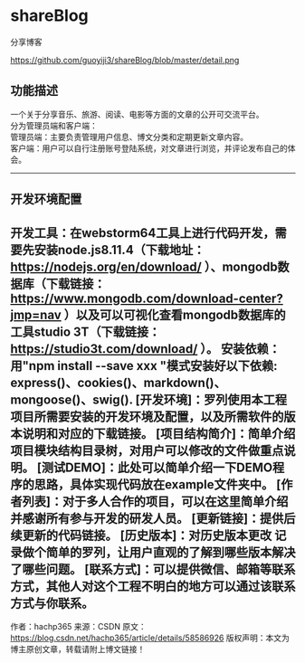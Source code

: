 # shareBlog
分享博客

  https://github.com/guoyiji3/shareBlog/blob/master/detail.png  
  
## 功能描述
一个关于分享音乐、旅游、阅读、电影等方面的文章的公开可交流平台。  
分为管理员端和客户端：  
管理员端：主要负责管理用户信息、博文分类和定期更新文章内容。  
客户端：用户可以自行注册账号登陆系统，对文章进行浏览，并评论发布自己的体会。  
***
## 开发环境配置
开发工具：在webstorm64工具上进行代码开发，需要先安装node.js8.11.4（下载地址：https://nodejs.org/en/download/ ）、mongodb数据库（下载链接：https://www.mongodb.com/download-center?jmp=nav ）以及可以可视化查看mongodb数据库的工具studio 3T（下载链接：https://studio3t.com/download/ ）。
安装依赖：用"npm install --save xxx "模式安装好以下依赖:
          express()、cookies()、markdown()、mongoose()、swig().
[开发环境]：罗列使用本工程项目所需要安装的开发环境及配置，以及所需软件的版本说明和对应的下载链接。
[项目结构简介]：简单介绍项目模块结构目录树，对用户可以修改的文件做重点说明。
[测试DEMO]：此处可以简单介绍一下DEMO程序的思路，具体实现代码放在example文件夹中。
[作者列表]：对于多人合作的项目，可以在这里简单介绍并感谢所有参与开发的研发人员。
[更新链接]：提供后续更新的代码链接。
[历史版本]：对历史版本更改 记录做个简单的罗列，让用户直观的了解到哪些版本解决了哪些问题。
[联系方式]：可以提供微信、邮箱等联系方式，其他人对这个工程不明白的地方可以通过该联系方式与你联系。
--------------------- 
作者：hachp365 
来源：CSDN 
原文：https://blog.csdn.net/hachp365/article/details/58586926 
版权声明：本文为博主原创文章，转载请附上博文链接！
